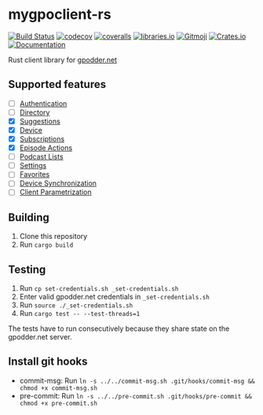# mygpoclient-rs


[![Build Status](https://travis-ci.org/FeuRenard/mygpoclient-rs.svg?branch=master)](https://travis-ci.org/FeuRenard/mygpoclient-rs)
[![codecov](https://codecov.io/gh/FeuRenard/mygpoclient-rs/branch/master/graph/badge.svg)](https://codecov.io/gh/FeuRenard/mygpoclient-rs)
[![coveralls](https://coveralls.io/repos/github/FeuRenard/mygpoclient-rs/badge.svg?branch=master)](https://coveralls.io/github/FeuRenard/mygpoclient-rs?branch=master)
[![libraries.io](https://img.shields.io/librariesio/github/FeuRenard/mygpoclient-rs)](https://libraries.io/github/FeuRenard/mygpoclient-rs)
[![Gitmoji](https://img.shields.io/badge/gitmoji-%20😜%20😍-FFDD67.svg?style=flat)](https://gitmoji.carloscuesta.me)
[![Crates.io](https://img.shields.io/crates/v/mygpoclient)](https://crates.io/crates/mygpoclient)
[![Documentation](https://docs.rs/mygpoclient/badge.svg)](https://docs.rs/mygpoclient)

Rust client library for [gpodder.net](https://gpodder.net/)

## Supported features

- [ ] [Authentication](https://gpoddernet.readthedocs.io/en/latest/api/reference/auth.html)
- [ ] [Directory](https://gpoddernet.readthedocs.io/en/latest/api/reference/directory.html)
- [x] [Suggestions](https://gpoddernet.readthedocs.io/en/latest/api/reference/suggestions.html)
- [x] [Device](https://gpoddernet.readthedocs.io/en/latest/api/reference/devices.html)
- [x] [Subscriptions](https://gpoddernet.readthedocs.io/en/latest/api/reference/subscriptions.html)
- [x] [Episode Actions](https://gpoddernet.readthedocs.io/en/latest/api/reference/events.html)
- [ ] [Podcast Lists](https://gpoddernet.readthedocs.io/en/latest/api/reference/podcastlists.html)
- [ ] [Settings](https://gpoddernet.readthedocs.io/en/latest/api/reference/settings.html)
- [ ] [Favorites](https://gpoddernet.readthedocs.io/en/latest/api/reference/favorites.html)
- [ ] [Device Synchronization](https://gpoddernet.readthedocs.io/en/latest/api/reference/sync.html)
- [ ] [Client Parametrization](https://gpoddernet.readthedocs.io/en/latest/api/reference/clientconfig.html)

## Building
1. Clone this repository
2. Run `cargo build`

## Testing

1. Run `cp set-credentials.sh _set-credentials.sh`
2. Enter valid gpodder.net credentials in `_set-credentials.sh`
3. Run `source ./_set-credentials.sh`
4. Run `cargo test -- --test-threads=1`

The tests have to run consecutively because they share state on the gpodder.net server.

## Install git hooks
* commit-msg: Run `ln -s ../../commit-msg.sh .git/hooks/commit-msg && chmod +x commit-msg.sh`
* pre-commit: Run `ln -s ../../pre-commit.sh .git/hooks/pre-commit && chmod +x pre-commit.sh`
